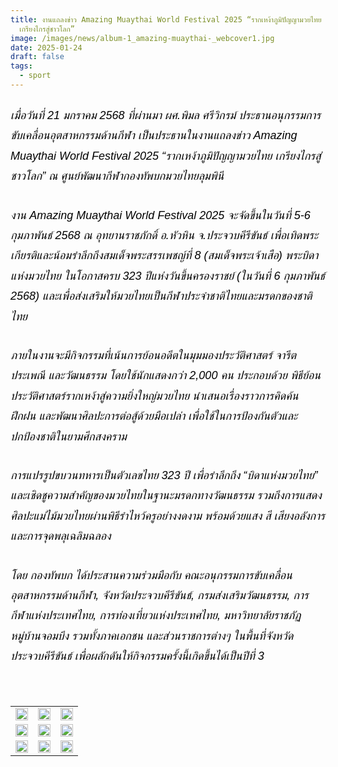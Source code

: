 ```yaml
---
title: งานแถลงข่าว Amazing Muaythai World Festival 2025 “รากเหง้าภูมิปัญญามวยไทย
  เกรียงไกรสู่ชาวโลก”
image: /images/news/album-1_amazing-muaythai-_webcover1.jpg
date: 2025-01-24
draft: false
tags:
  - sport
---
```

<style>

body {

color: black;

}

h3 {

color: #ca2031;

font-family: "IBM Plex Sans Thai", sans-serif;

font-weight: bold;

font-size: 26px;

line-height: 1.8;

}

h4 {

color: black;

font-family: "sarabun", sans-serif;

font-weight: bold;

font-size: 18px;

line-height: 1.8;

}

h5 {

color: black;

font-family: "sarabun", sans-serif;

font-weight: lighter;

font-size: 18px;

line-height: 1.8;

}

</style>

##### เมื่อวันที่ 21 มกราคม 2568 ที่ผ่านมา ผศ.พิมล ศรีวิกรม์ ประธานอนุกรรมการขับเคลื่อนอุตสาหกรรมด้านกีฬา เป็นประธานในงานแถลงข่าว Amazing Muaythai World Festival 2025 “รากเหง้าภูมิปัญญามวยไทย เกรียงไกรสู่ชาวโลก” ณ ศูนย์พัฒนากีฬากองทัพบกมวยไทยลุมพินี

##### งาน Amazing Muaythai World Festival 2025 จะจัดขึ้นในวันที่ 5-6 กุมภาพันธ์ 2568 ณ อุทยานราชภักดิ์ อ.หัวหิน จ.ประจวบคีรีขันธ์ เพื่อเทิดพระเกียรติและน้อมรำลึกถึงสมเด็จพระสรรเพชญ์ที่ 8 (สมเด็จพระเจ้าเสือ) พระบิดาแห่งมวยไทย ในโอกาสครบ 323 ปีแห่งวันขึ้นครองราชย์ (ในวันที่ 6 กุมภาพันธ์ 2568) และเพื่อส่งเสริมให้มวยไทยเป็นกีฬาประจำชาติไทยและมรดกของชาติไทย 

##### ภายในงานจะมีกิจกรรมที่เน้นการย้อนอดีตในมุมมองประวัติศาสตร์ จารีต ประเพณี และวัฒนธรรม โดยใช้นักแสดงกว่า 2,000 คน ประกอบด้วย พิธีย้อนประวัติศาสตร์รากเหง้าสู่ความยิ่งใหญ่มวยไทย นำเสนอเรื่องราวการคิดค้น ฝึกฝน และพัฒนาศิลปะการต่อสู้ด้วยมือเปล่า เพื่อใช้ในการป้องกันตัวและปกป้องชาติในยามศึกสงคราม

##### การแปรรูปขบวนทหารเป็นตัวเลขไทย 323 ปี เพื่อรำลึกถึง “บิดาแห่งมวยไทย” และเชิดชูความสำคัญของมวยไทยในฐานะมรดกทางวัฒนธรรม รวมถึงการแสดงศิลปะแม่ไม้มวยไทยผ่านพิธีรำไหว้ครูอย่างงดงาม พร้อมด้วยแสง สี เสียงอลังการ และการจุดพลุเฉลิมฉลอง 

##### โดย กองทัพบก ได้ประสานความร่วมมือกับ คณะอนุกรรมการขับเคลื่อนอุตสาหกรรมด้านกีฬา, จังหวัดประจวบคีรีขันธ์, กรมส่งเสริมวัฒนธรรม, การกีฬาแห่งประเทศไทย, การท่องเที่ยวแห่งประเทศไทย, มหาวิทยาลัยราชภัฏหมู่บ้านจอมบึง รวมทั้งภาคเอกชน และส่วนราชการต่างๆ ในพื้นที่จังหวัดประจวบคีรีขันธ์ เพื่อผลักดันให้กิจกรรมครั้งนี้เกิดขึ้นได้เป็นปีที่ 3

<p><br></p>
<table style="width: 100%; border-collapse: collapse; border: 0px solid rgb(255, 255, 255);">
    <tbody>
        <tr>
            <td style="width: 33.3333%; border: 0px solid rgb(255, 255, 255);"><img src="/images/album-1_amazing-muaythai-_x2.jpg" style="width: 100%;object-fit;"><br></td>
            <td style="width: 33.3333%; border: 0px solid rgb(255, 255, 255);"><img src="/images/album-1_amazing-muaythai-_x3.jpg" style="width: 100%;object-fit;"><br></td>
            <td style="width: 33.3333%; border: 0px solid rgb(255, 255, 255);"><img src="/images/album-1_amazing-muaythai-_x10.jpg" style="width: 100%;object-fit;"><br></td>
        </tr>
        <tr>
            <td style="width: 33.3333%; border: 0px solid rgb(255, 255, 255);"><img src="/images/album-1_amazing-muaythai-_x8.jpg" style="width: 100%;object-fit;"><br></td>
            <td style="width: 33.3333%; border: 0px solid rgb(255, 255, 255);"><img src="/images/album-1_amazing-muaythai-_x5.jpg" style="width: 100%;object-fit;"><br></td>
            <td style="width: 33.3333%; border: 0px solid rgb(255, 255, 255);"><img src="/images/album-1_amazing-muaythai-_x7.jpg" style="width: 100%;object-fit;"><br></td>
        </tr>
        <tr>
            <td style="width: 33.3333%; border: 0px solid rgb(255, 255, 255);"><img src="/images/album-1_amazing-muaythai-_x4.jpg" style="width: 100%;object-fit;"><br></td>
            <td style="width: 33.3333%; border: 0px solid rgb(255, 255, 255);"><img src="/images/album-1_amazing-muaythai-_x12.jpg" style="width: 100%;object-fit;"><br></td>
            <td style="width: 33.3333%; border: 0px solid rgb(255, 255, 255);"><img src="/images/album-1_amazing-muaythai-_x13.jpg" style="width: 100%;object-fit;"><br></td>
        </tr>
    </tbody>
</table>
